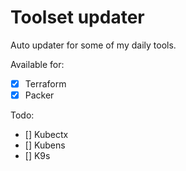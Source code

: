 # Toolset updater

Auto updater for some of my daily tools.


Available for:
- [x] Terraform
- [x] Packer

Todo:
- [] Kubectx
- [] Kubens
- [] K9s
